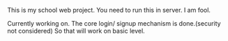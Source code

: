 This is my school web project.
You need to run this in server.
I am fool.

Currently working on.
The core login/ signup mechanism is done.(security not considered) So that will work on basic level. 
